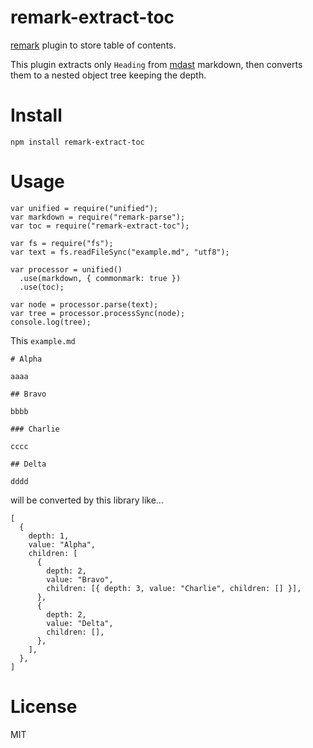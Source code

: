 # remark-extract-toc

[remark](https://github.com/remarkjs/remark) plugin to store table of contents.

This plugin extracts only `Heading` from [mdast](https://github.com/syntax-tree/mdast) markdown, then converts them to a nested object tree keeping the depth.

# Install

```
npm install remark-extract-toc
```

# Usage

```
var unified = require("unified");
var markdown = require("remark-parse");
var toc = require("remark-extract-toc");

var fs = require("fs");
var text = fs.readFileSync("example.md", "utf8");

var processor = unified()
  .use(markdown, { commonmark: true })
  .use(toc);

var node = processor.parse(text);
var tree = processor.processSync(node);
console.log(tree);
```

This `example.md`

```
# Alpha

aaaa

## Bravo

bbbb

### Charlie

cccc

## Delta

dddd
```

will be converted by this library like...

```
[
  {
    depth: 1,
    value: "Alpha",
    children: [
      {
        depth: 2,
        value: "Bravo",
        children: [{ depth: 3, value: "Charlie", children: [] }],
      },
      {
        depth: 2,
        value: "Delta",
        children: [],
      },
    ],
  },
]
```

# License

MIT
